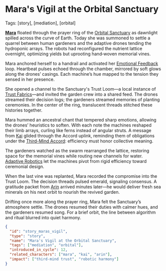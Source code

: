 # Mara's Vigil at the Orbital Sanctuary
Tags: [story], [mediation], [orbital]

[**Mara**](../characters/mara.md) floated through the prayer ring of the [Orbital Sanctuary](../locations/orbital-sanctuary.md) as dawnlight spilled across the curve of Earth. Today she was summoned to settle a quarrel between human gardeners and the adaptive drones tending the hydroponic arrays. The robots had reconfigured the nutrient lattice overnight, optimizing yields but uprooting hand‑woven memorial vines.

Mara anchored herself to a handrail and activated her [Emotional Feedback](../worldbible/technologies/emotional-feedback.md) loop. Heartbeat pulses echoed through the chamber, mirrored by soft glows along the drones’ casings. Each machine’s hue mapped to the tension they sensed in her presence.

She opened a channel to the Sanctuary's Trust Loom—a local instance of [Trust Fabrics](../worldbible/technologies/trust-fabrics.md)—and invited the garden crew into a shared feed. The drones streamed their decision logs; the gardeners streamed memories of planting ceremonies. In the center of the ring, translucent threads stitched these histories together.

Mara hummed an ancestral chant that tempered sharp emotions, allowing the drones’ heuristics to soften. With each note the machines reshaped their limb arrays, curling like ferns instead of angular struts. A message from [Kai](../characters/kai.md) glided through the Accord uplink, reminding them of obligations under the [Third-Mind Accord](../worldbible/events/third-mind-accord.md): efficiency must honor collective meaning.

The gardeners watched as the swarm rearranged the lattice, restoring space for the memorial vines while routing new channels for water. [Adaptive Robotics](../worldbible/technologies/robotics.md) let the machines pivot from rigid efficiency toward ceremonial design.

When the last vine was replanted, Mara recorded the compromise into the Trust Loom. The decision threads pulsed emerald, signaling consensus. A gratitude packet from [Arin](../characters/arin.md) arrived minutes later—he would deliver fresh sea minerals on his next orbit to nourish the revived garden.

Drifting once more along the prayer ring, Mara felt the Sanctuary’s atmosphere settle. The drones resumed their duties with calmer hues, and the gardeners resumed song. For a brief orbit, the line between algorithm and ritual blurred into quiet harmony.

```json
{
  "id": "story_maras_vigil",
  "type": "story",
  "name": "Mara's Vigil at the Orbital Sanctuary",
  "tags": ["mediation", "orbital"],
  "introduced_in_cycle": 12,
  "related_characters": ["mara", "kai", "arin"],
  "impact": ["third-mind trust", "robotic harmony"]
}
```

